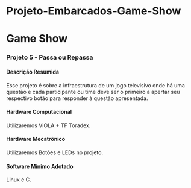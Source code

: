# Projeto-Embarcados-Game-Show

# Game Show

### Projeto 5 - Passa ou Repassa

#### Descrição Resumida
Esse projeto é sobre a infraestrutura de um jogo televisivo onde há uma questão e cada participante ou time deve ser o primeiro a apertar seu respectivo botão para responder à questão apresentada.

#### Hardware Computacional
Utilizaremos VIOLA + TF Toradex.

#### Hardware Mecatrônico
Utilizaremos Botões e LEDs no projeto.

#### Software Mínimo Adotado
Linux e C.
